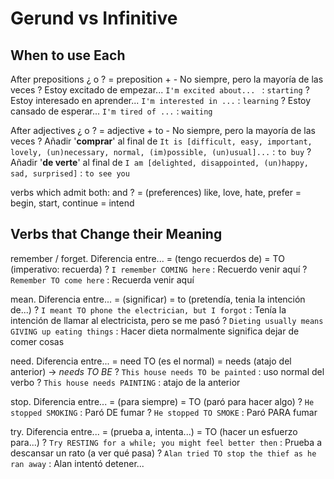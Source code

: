 # Gerund vs Infinitive


## When to use Each

After prepositions ¿<ing> o <base>?
    = preposition + <ing>
        - No siempre, pero la mayoría de las veces
    ? Estoy excitado de empezar... `I'm excited about... ` : `starting`
    ? Estoy interesado en aprender... `I'm interested in ...` : `learning`
    ? Estoy cansado de esperar... `I'm tired of ...` : `waiting`


After adjectives ¿<ing> o <base>?
    = adjective + to <base>
        - No siempre, pero la mayoría de las veces
    ? Añadir '**comprar**' al final de `It is [difficult, easy, important, lovely, (un)necessary, normal, (im)possible, (un)usual]...` : `to buy`
    ? Añadir '**de verte**' al final de `I am [delighted, disappointed, (un)happy, sad, surprised]` : `to see you`

verbs which admit both: <ing> and <to base>?
    = (preferences) like, love, hate, prefer
    = begin, start, continue
    = intend

## Verbs that Change their Meaning

remember / forget. Diferencia entre...
    = <ing> (tengo recuerdos de)
    = TO <base> (imperativo: recuerda)
    ? `I remember COMING here` : Recuerdo venir aquí
    ? `Remember TO come here` : Recuerda venir aquí

mean. Diferencia entre...
    = <ing> (significar)
    = to <base> (pretendía, tenia la intención de...)
    ? `I meant TO phone the electrician, but I forgot` : Tenía la intención de llamar al electricista, pero se me pasó
    ? `Dieting usually means GIVING up eating things` : Hacer dieta normalmente significa dejar de comer cosas


need. Diferencia entre...
    = need TO <base> (es el normal)
    = needs <ing> (atajo del anterior) <ing> -> _needs TO BE <past>_
    ? `This house needs TO be painted` : uso normal del verbo
    ? `This house needs PAINTING` : atajo de la anterior

stop. Diferencia entre...
    = <ing> (para siempre)
    = TO <base> (paró para hacer algo)
    ? `He stopped SMOKING` : Paró DE fumar
    ? `He stopped TO SMOKE` : Paró PARA fumar

try. Diferencia entre...
    = <ing> (prueba a, intenta...)
    = TO <base> (hacer un esfuerzo para...)
    ? `Try RESTING for a while; you might feel better then` : Prueba a descansar un rato (a ver qué pasa)
    ? `Alan tried TO stop the thief as he ran away` : Alan intentó detener...
